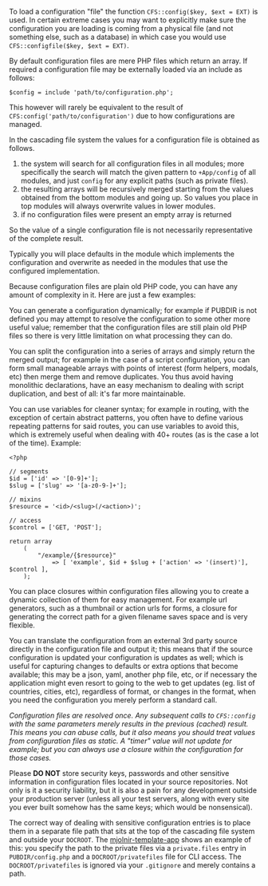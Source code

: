 To load a configuration "file" the function `CFS::config($key, $ext = EXT)` is
used. In certain extreme cases you may want to explicitly make sure
the configuration you are loading is coming from a physical file (and not
something else, such as a database) in which case you would use
`CFS::configfile($key, $ext = EXT)`.

By default configuration files are mere PHP files which return an array. If
required a configuration file may be externally loaded via an include as
follows:

	$config = include 'path/to/configuration.php';

This however will rarely be equivalent to the result of
`CFS:config('path/to/configuration')` due to how configurations are managed.

In the cascading file system the values for a configuration file is obtained as
follows.

 1. the system will search for all configuration files in all modules; more
 specifically the search will match the given pattern to `+App/config` of all
 modules, and just `config` for any explicit paths (such as private files).
 2. the resulting arrays will be recursively merged starting from the values
 obtained from the bottom modules and going up. So values you place in top
 modules will always overwrite values in lower modules.
 3. if no configuration files were present an empty array is returned

So the value of a single configuration file is not necessarily representative of
the complete result.

Typically you will place defaults in the module which implements the
configuration and overwrite as needed in the modules that use the configured
implementation.

Because configuration files are plain old PHP code, you can have any amount of
complexity in it. Here are just a few examples:

You can generate a configuration dynamically; for example if PUBDIR is not
defined you may attempt to resolve the configuration to some other more useful
value; remember that the configuration files are still plain old PHP files so
there is very little limitation on what processing they can do.

You can split the configuration into a series of arrays and simply return the
merged output; for example in the case of a script configuration, you can form
small manageable arrays with points of interest (form helpers, modals, etc)
then merge them and remove duplicates. You thus avoid having monolithic
declarations, have an easy mechanism to dealing with script duplication, and
best of all: it's far more maintainable.

You can use variables for cleaner syntax; for example in routing, with the
exception of certain abstract patterns, you often have to define various
repeating patterns for said routes, you can use variables to avoid this, which
is extremely useful when dealing with 40+ routes (as is the case a lot of the
time). Example:

	<?php

	// segments
	$id = ['id' => '[0-9]+'];
	$slug = ['slug' => '[a-z0-9-]+'];

	// mixins
	$resource = '<id>/<slug>(/<action>)';

	// access
	$control = ['GET, 'POST'];

	return array
		(
			"/example/{$resource}"
				=> [ 'example', $id + $slug + ['action' => '(insert)'], $control ],
		);

You can place closures within configuration files allowing you to create
a dynamic collection of them for easy management. For example url generators,
such as a thumbnail or action urls for forms, a closure for generating the
correct path for a given filename saves space and is very flexible.

You can translate the configuration from an external 3rd party source
directly in the configuration file and output it; this means that
if the source configuration is updated your configuration is updates as well;
which is useful for capturing changes to defaults or extra options that become
available; this may be a json, yaml, another php file, etc, or if necessary the
application might even resort to going to the web to get updates (eg. list of
countries, cities, etc), regardless of format, or changes in the format, when
you need the configuration you merely perform a standard call.

*Configuration files are resolved once. Any subsequent calls to `CFS::config`
with the same parameters merely results in the previous (cached) result. This
means you can abuse calls, but it also means you should treat values from
configuration files as static. A "timer" value will not update for example; but
you can always use a closure within the configuration for those cases.*

Please **DO NOT** store security keys, passwords and other sensitive information
in configuration files located in your source repositories. Not only is it a
security liability, but it is also a pain for any development outside your
production server (unless all your test servers, along with every site you
ever built somehow has the same keys; which would be nonsensical).

The correct way of dealing with sensitive configuration entries is to place them
in a separate file path that sits at the top of the cascading file system and
outside your `DOCROOT`. The
[mjolnir-template-app](https://github.com/ibidem/mjolnir-template-app.git) shows
an example of this: you specify the path to the private files via a
`private.files` entry in `PUBDIR/config.php` and a `DOCROOT/privatefiles` file
for CLI access. The `DOCROOT/privatefiles` is ignored via your `.gitignore` and
merely contains a path.
